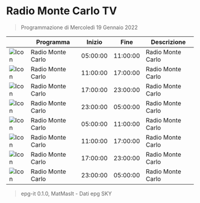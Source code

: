 # Radio Monte Carlo TV
> Programmazione di Mercoledì 19 Gennaio 2022

||Programma|Inizio|Fine|Descrizione|
|---|---|---|---|---|
|![Icon]()|Radio Monte Carlo|05:00:00|11:00:00|Radio Monte Carlo
|![Icon]()|Radio Monte Carlo|11:00:00|17:00:00|Radio Monte Carlo
|![Icon]()|Radio Monte Carlo|17:00:00|23:00:00|Radio Monte Carlo
|![Icon]()|Radio Monte Carlo|23:00:00|05:00:00|Radio Monte Carlo
|![Icon]()|Radio Monte Carlo|05:00:00|11:00:00|Radio Monte Carlo
|![Icon]()|Radio Monte Carlo|11:00:00|17:00:00|Radio Monte Carlo
|![Icon]()|Radio Monte Carlo|17:00:00|23:00:00|Radio Monte Carlo
|![Icon]()|Radio Monte Carlo|23:00:00|05:00:00|Radio Monte Carlo



 > epg-it 0.1.0, MatMasIt - Dati epg SKY